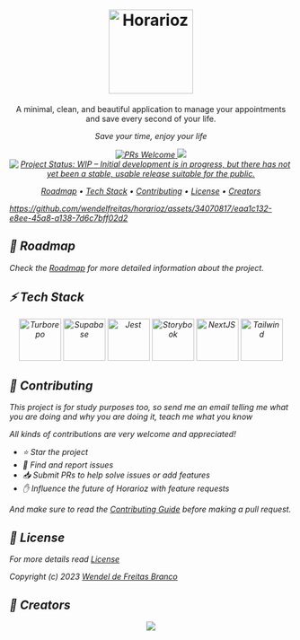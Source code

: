<h1 align="center">

  <img src="https://github-production-user-asset-6210df.s3.amazonaws.com/34070817/251931566-d0307a66-9d04-4cb0-be76-c46959530cac.png?X-Amz-Algorithm=AWS4-HMAC-SHA256&X-Amz-Credential=AKIAIWNJYAX4CSVEH53A%2F20230708%2Fus-east-1%2Fs3%2Faws4_request&X-Amz-Date=20230708T042330Z&X-Amz-Expires=300&X-Amz-Signature=c7163affb318c365a6e80fb4e33d387031a50e2b6e521d4506bdc2f087093fd7&X-Amz-SignedHeaders=host&actor_id=34070817&key_id=0&repo_id=634108073" alt="Horarioz" height="150" >

</h1>

<p align="center">A minimal, clean, and beautiful application to manage your appointments and save every second of your life.</p>

<p align="center"><i>Save your time, enjoy your life</p>

<p align="center">
  <a href="http://makeapullrequest.com">
    <img src="https://img.shields.io/badge/contribuition-welcome-brightgreen.svg" alt="PRs Welcome">
  </a>
  <a href="https://saythanks.io/to/wendelfreitas">
      <img src="https://img.shields.io/badge/SayThanks.io-%E2%98%BC-1EAEDB.svg">
  </a>
<a href="https://www.repostatus.org/#wip"><img src="https://www.repostatus.org/badges/latest/wip.svg" alt="Project Status: WIP – Initial development is in progress, but there has not yet been a stable, usable release suitable for the public." /></a>
</p>

<p align="center">
  <a href="#dizzy-roadmap">Roadmap</a> •
  <a href="#zap-tech-stack">Tech Stack</a> •
  <a href="#handshake-contributing">Contributing</a> •
  <a href="#tophat-license">License</a> •
  <a href="#art-creators">Creators</a>
</p>

https://github.com/wendelfreitas/horarioz/assets/34070817/eaa1c132-e8ee-45a8-a138-7d6c7bff02d2

## :dizzy: **Roadmap**

Check the [Roadmap](/ROADMAP.md) for more detailed information about the project.

## :zap: **Tech Stack**

<div align="center">
  <img src="https://user-images.githubusercontent.com/4060187/196936104-5797972c-ab10-4834-bd61-0d1e5f442c9c.png" alt="Turborepo" height="75" width="75">
  <img src="https://seeklogo.com/images/S/supabase-logo-DCC676FFE2-seeklogo.com.png" alt="Supabase" height="75" width="75">
  <img src="https://cdn.freebiesupply.com/logos/large/2x/jest-logo-png-transparent.png" alt="Jest" height="75" width="75">
  <img src="https://www.svgrepo.com/show/354397/storybook-icon.svg" alt="Storybook" height="75" width="75">
  <img src="https://seeklogo.com/images/N/next-js-icon-logo-EE302D5DBD-seeklogo.com.png" alt="NextJS" height="75" width="75">
  <img src="https://upload.wikimedia.org/wikipedia/commons/thumb/d/d5/Tailwind_CSS_Logo.svg/2048px-Tailwind_CSS_Logo.svg.png" alt="Tailwind" height="75" width="75">
</div>

## :handshake: **Contributing**

This project is for study purposes too, so send me an email telling me what you are doing and why you are doing it, teach me what you know

All kinds of contributions are very welcome and appreciated!

- ⭐️ Star the project
- 🐛 Find and report issues
- 📥 Submit PRs to help solve issues or add features
- ✋ Influence the future of Horarioz with feature requests

And make sure to read the [Contributing Guide](/CONTRIBUTING.md) before making a pull request.

## :tophat: **License**

For more details read [License](/LICENSE.md)

Copyright (c) 2023 [Wendel de Freitas Branco](https://www.linkedin.com/in/wendelfb)

## :art: **Creators**

<div align="center">
  <a href="https://github.com/wendelfreitas/horarioz/graphs/contributors" >
    <img src="https://contrib.rocks/image?repo=wendelfreitas/horarioz" />
  </a>
</div>
